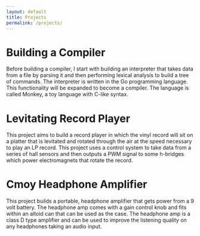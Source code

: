 ```yaml
---
layout: default
title: Projects
permalink: /projects/
---
```


# Building a Compiler

Before building a compiler, I start with building an interpreter that takes data from a file by parsing it and then performing lexical analysis to build a tree of commands. The interpreter is written in the Go programming language. This functionality will be expanded to become a compiler. The language is called Monkey, a toy language with C-like syntax.

# Levitating Record Player

This project aims to build a record player in which the vinyl record will sit on a platter that is levitated and rotated through the air at the speed necessary to play an LP record. This project uses a control system to take data from a series of hall sensors and then outputs a PWM signal to some h-bridges which power electromagnets that rotate the record.

# Cmoy Headphone Amplifier

This project builds a portable, headphone amplifier that gets power from a 9 volt battery. The headphone amp comes with a gain control knob and fits within an altoid can that can be used as the case. The headphone amp is a class D type amplifier and can be used to improve the listening quality on any headphones taking an audio input.
